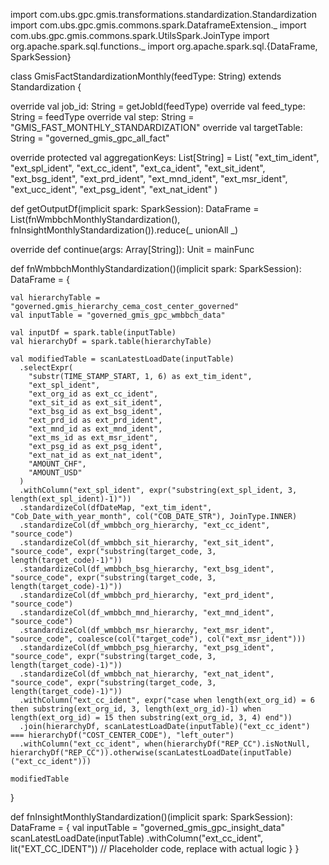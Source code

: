import com.ubs.gpc.gmis.transformations.standardization.Standardization
import com.ubs.gpc.gmis.commons.spark.DataframeExtension._
import com.ubs.gpc.gmis.commons.spark.UtilsSpark.JoinType
import org.apache.spark.sql.functions._
import org.apache.spark.sql.{DataFrame, SparkSession}

class GmisFactStandardizationMonthly(feedType: String) extends Standardization {

  override val job_id: String = getJobId(feedType)
  override val feed_type: String = feedType
  override val step: String = "GMIS_FAST_MONTHLY_STANDARDIZATION"
  override val targetTable: String = "governed_gmis_gpc_all_fact"

  override protected val aggregationKeys: List[String] = List(
    "ext_tim_ident", "ext_spl_ident", "ext_cc_ident", "ext_ca_ident", "ext_sit_ident",
    "ext_bsg_ident", "ext_prd_ident", "ext_mnd_ident", "ext_msr_ident",
    "ext_ucc_ident", "ext_psg_ident", "ext_nat_ident"
  )

  def getOutputDf(implicit spark: SparkSession): DataFrame =
    List(fnWmbbchMonthlyStandardization(), fnInsightMonthlyStandardization()).reduce(_ unionAll _)

  override def continue(args: Array[String]): Unit = mainFunc

  def fnWmbbchMonthlyStandardization()(implicit spark: SparkSession): DataFrame = {

    val hierarchyTable = "governed.gmis_hierarchy_cema_cost_center_governed"
    val inputTable = "governed_gmis_gpc_wmbbch_data"

    val inputDf = spark.table(inputTable)
    val hierarchyDf = spark.table(hierarchyTable)

    val modifiedTable = scanLatestLoadDate(inputTable)
      .selectExpr(
        "substr(TIME_STAMP_START, 1, 6) as ext_tim_ident",
        "ext_spl_ident",
        "ext_org_id as ext_cc_ident",
        "ext_sit_id as ext_sit_ident",
        "ext_bsg_id as ext_bsg_ident",
        "ext_prd_id as ext_prd_ident",
        "ext_mnd_id as ext_mnd_ident",
        "ext_ms_id as ext_msr_ident",
        "ext_psg_id as ext_psg_ident",
        "ext_nat_id as ext_nat_ident",
        "AMOUNT_CHF",
        "AMOUNT_USD"
      )
      .withColumn("ext_spl_ident", expr("substring(ext_spl_ident, 3, length(ext_spl_ident)-1)"))
      .standardizeCol(dfDateMap, "ext_tim_ident", "Cob_Date_with_year_month", col("COB_DATE_STR"), JoinType.INNER)
      .standardizeCol(df_wmbbch_org_hierarchy, "ext_cc_ident", "source_code")
      .standardizeCol(df_wmbbch_sit_hierarchy, "ext_sit_ident", "source_code", expr("substring(target_code, 3, length(target_code)-1)"))
      .standardizeCol(df_wmbbch_bsg_hierarchy, "ext_bsg_ident", "source_code", expr("substring(target_code, 3, length(target_code)-1)"))
      .standardizeCol(df_wmbbch_prd_hierarchy, "ext_prd_ident", "source_code")
      .standardizeCol(df_wmbbch_mnd_hierarchy, "ext_mnd_ident", "source_code")
      .standardizeCol(df_wmbbch_msr_hierarchy, "ext_msr_ident", "source_code", coalesce(col("target_code"), col("ext_msr_ident")))
      .standardizeCol(df_wmbbch_psg_hierarchy, "ext_psg_ident", "source_code", expr("substring(target_code, 3, length(target_code)-1)"))
      .standardizeCol(df_wmbbch_nat_hierarchy, "ext_nat_ident", "source_code", expr("substring(target_code, 3, length(target_code)-1)"))
      .withColumn("ext_cc_ident", expr("case when length(ext_org_id) = 6 then substring(ext_org_id, 3, length(ext_org_id)-1) when length(ext_org_id) = 15 then substring(ext_org_id, 3, 4) end"))
      .join(hierarchyDf, scanLatestLoadDate(inputTable)("ext_cc_ident") === hierarchyDf("COST_CENTER_CODE"), "left_outer")
      .withColumn("ext_cc_ident", when(hierarchyDf("REP_CC").isNotNull, hierarchyDf("REP_CC")).otherwise(scanLatestLoadDate(inputTable)("ext_cc_ident")))

    modifiedTable
  }

  def fnInsightMonthlyStandardization()(implicit spark: SparkSession): DataFrame = {
    val inputTable = "governed_gmis_gpc_insight_data"
    scanLatestLoadDate(inputTable)
      .withColumn("ext_cc_ident", lit("EXT_CC_IDENT")) // Placeholder code, replace with actual logic
  }
}
